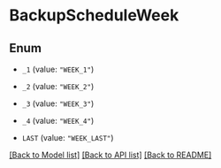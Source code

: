 # BackupScheduleWeek

## Enum


* `_1` (value: `"WEEK_1"`)

* `_2` (value: `"WEEK_2"`)

* `_3` (value: `"WEEK_3"`)

* `_4` (value: `"WEEK_4"`)

* `LAST` (value: `"WEEK_LAST"`)


[[Back to Model list]](../README.md#documentation-for-models) [[Back to API list]](../README.md#documentation-for-api-endpoints) [[Back to README]](../README.md)


